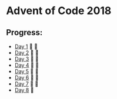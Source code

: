 # Advent of Code 2018


## Progress:

- [Day 1](https://github.com/ankjevel/adventofcode/tree/2018/day01) 🌟 🌟
- [Day 2](https://github.com/ankjevel/adventofcode/tree/2018/day02) 🌟 🌟
- [Day 3](https://github.com/ankjevel/adventofcode/tree/2018/day03) 🌟 🌟
- [Day 4](https://github.com/ankjevel/adventofcode/tree/2018/day04) 🌟 🌟
- [Day 5](https://github.com/ankjevel/adventofcode/tree/2018/day05) 🌟 🌟
- [Day 6](https://github.com/ankjevel/adventofcode/tree/2018/day06) 🌟 🌟
- [Day 7](https://github.com/ankjevel/adventofcode/tree/2018/day07) 🌟 🌟
- [Day 8](https://github.com/ankjevel/adventofcode/tree/2018/day08) 🌟
